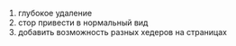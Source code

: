 1. глубокое удаление
2. стор привести в нормальный вид
3. добавить возможность разных хедеров на страницах
